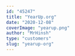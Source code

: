 ```yaml
---
id: "45247"
title: "YearUp.org"
date: "2020-12-08"
coverImage: "yearup.png"
author: "MrHinsh"
type: "customers"
slug: "yearup-org"
---
```

